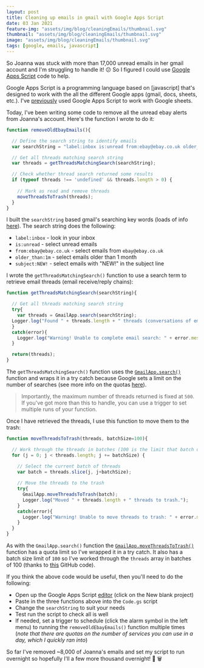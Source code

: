 ```yaml
---
layout: post
title: Cleaning up emails in gmail with Google Apps Script
date: 03 Jan 2021
feature-img: "assets/img/blog/cleaningEmails/thumbnail.svg"
thumbnail: "assets/img/blog/cleaningEmails/thumbnail.svg"
image: "assets/img/blog/cleaningEmails/thumbnail.svg" 
tags: [google, emails, javascript]
---
```


So Joanna was stuck with more than 17,000 unread emails in her gmail account and I'm struggling to handle it! 😕 So I figured I could use [Google Apps Script](https://www.google.com/script/start/) code to help.

Google Apps Script is a programming language based on [javascript] that's designed to work with the all the different Google apps (gmail, docs, sheets, etc.). I've [previously](https://josephcrispell.github.io/2020/06/20/google-scripts.html) used Google Apps Script to work with Google sheets.

Today, I've been writing some code to remove all the unread ebay alerts from Joanna's account. Here's the function I wrote to do it:
```javascript
function removeOldEbayEmails(){

  // Define the search string to identify emails 
  var searchString = "label:inbox is:unread from:ebay@ebay.co.uk older_than:1m subject:NEW!";

  // Get all threads matching search string
  var threads = getThreadsMatchingSearch(searchString);

  // Check whether thread search returned some results
  if (typeof threads !== 'undefined' && threads.length > 0) {
    
    // Mark as read and remove threads
    moveThreadsToTrash(threads);
  }  
}
```

I built the `searchString` based gmail's searching key words (loads of info [here](https://support.google.com/mail/answer/7190?hl=en-GB)). The search string does the following:
- `label:inbox` - look in your inbox
- `is:unread` - select unread emails
- `from:ebay@ebay.co.uk` - select emails from `ebay@ebay.co.uk`
- `older_than:1m` - select emails older than 1 month
- `subject:NEW!` - select emails with "NEW!" in the subject line

I wrote the `getThreadsMatchingSearch()` function to use a search term to retrieve email threads (email receive/reply chains):

```javascript
function getThreadsMatchingSearch(searchString){

  // Get all threads matching search string
  try{
    var threads = GmailApp.search(searchString);
  Logger.log("Found " + threads.length + " threads (conversations of emails) matching search string (" + searchString + "). Note that size limited to 500.");
  }
  catch(error){
    Logger.log("Warning! Unable to complete email search: " + error.message);
  } 

  return(threads);
}
```

The `getThreadsMatchingSearch()` function uses the [`GmailApp.search()`](https://developers.google.com/apps-script/reference/gmail/gmail-app#search(String)) function and wraps it in a try catch because Google sets a limit on the number of searches (see more info on the quotas [here](https://developers.google.com/apps-script/guides/services/quotas)). 

>Importantly, the maximum number of threads returned is fixed at `500`. If you've got more than this to handle, you can use a trigger to set multiple runs of your function.

Once I have retrieved the threads, I use this function to move them to the trash:
```javascript
function moveThreadsToTrash(threads, batchSize=100){

  // Work through the threads in batches (100 is the limit that batch operations can work on)
  for (j = 0; j < threads.length; j += batchSize) {

    // Select the current batch of threads
    var batch = threads.slice(j, j+batchSize);
    
    // Move the threads to the trash
    try{
      GmailApp.moveThreadsToTrash(batch);
      Logger.log("Moved " + threads.length + " threads to trash.");
    }
    catch(error){
      Logger.log("Warning! Unable to move threads to trash: " + error.message);
    }    
  }
}
```

As with the `GmailApp.search()` function the [`GmailApp.moveThreadsToTrash()`](https://developers.google.com/apps-script/reference/gmail/gmail-app#moveThreadsToTrash(GmailThread)) function has a quota limit so I've wrapped it in a try catch. It also has a batch size limit of `100` so I've worked through the `threads` array in batches of 100 (thanks to [this](https://gist.github.com/gene1wood/0f455239490e5342fa49) GitHub code).

If you think the above code would be useful, then you'll need to do the following:
- Open up the Google Apps Script [editor](https://script.google.com/home/start) (click on the New blank project)
- Paste in the three functions above into the `Code.gs` script
- Change the `searchString` to suit your needs
- Test run the script to check all is well
- If needed, set a trigger to schedule (click the alarm symbol in the left menu) to running the `removeOldEbayEmails()` function multiple times (*note that there are quotas on the number of services you can use in a day, which I quickly ran into*)

So far I've removed ~8,000 of Joanna's emails and set my script to run overnight so hopefully I'll a few more thousand overnight! 🎉 🗑️